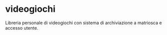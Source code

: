 # videogiochi
Libreria personale di videogiochi con sistema di archiviazione a matriosca e accesso utente.
